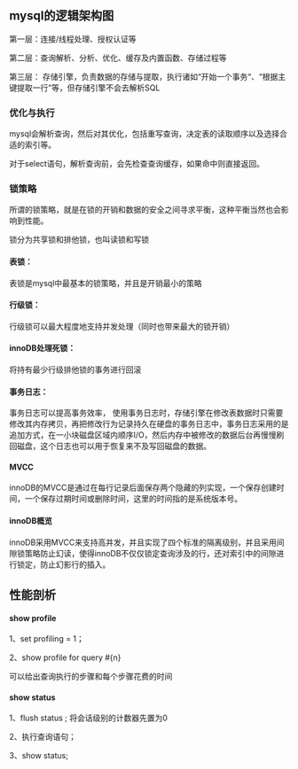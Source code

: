 ## mysql的逻辑架构图

第一层：连接/线程处理、授权认证等

第二层：查询解析、分析、优化、缓存及内置函数、存储过程等

第三层： 存储引擎，负责数据的存储与提取，执行诸如“开始一个事务“、“根据主键提取一行”等，但存储引擎不会去解析SQL

### 优化与执行

mysql会解析查询，然后对其优化，包括重写查询，决定表的读取顺序以及选择合适的索引等。

对于select语句，解析查询前，会先检查查询缓存，如果命中则直接返回。



### 锁策略

所谓的锁策略，就是在锁的开销和数据的安全之间寻求平衡，这种平衡当然也会影响到性能。

锁分为共享锁和排他锁，也叫读锁和写锁



#### 表锁：

表锁是mysql中最基本的锁策略，并且是开销最小的策略



#### 行级锁：

行级锁可以最大程度地支持并发处理（同时也带来最大的锁开销）



#### innoDB处理死锁：

将持有最少行级排他锁的事务进行回滚



#### 事务日志：

事务日志可以提高事务效率， 使用事务日志时，存储引擎在修改表数据时只需要修改其内存拷贝，再把修改行为记录持久在硬盘的事务日志中，事务日志采用的是追加方式，在一小块磁盘区域内顺序I/O，然后内存中被修改的数据后台再慢慢刷回磁盘，这个日志也可以用于恢复来不及写回磁盘的数据。



#### MVCC

innoDB的MVCC是通过在每行记录后面保存两个隐藏的列实现，一个保存创建时间，一个保存过期时间或删除时间，这里的时间指的是系统版本号。



#### innoDB概览

innoDB采用MVCC来支持高并发，并且实现了四个标准的隔离级别，并且采用间隙锁策略防止幻读，使得innoDB不仅仅锁定查询涉及的行，还对索引中的间隙进行锁定，防止幻影行的插入。





## 性能剖析

#### show profile

1、set profiling = 1；

2、show profile for query #{n}

可以给出查询执行的步骤和每个步骤花费的时间



#### show status

1、flush status ; 将会话级别的计数器先置为0

2、执行查询语句；

3、show status;









